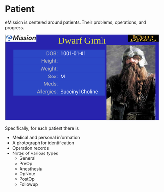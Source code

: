 # Patient

eMission is centered around patients. Their problems, operations, and progress.

![](images/Patient.png)

Specifically, for each patient there is

* Medical and personal information
* A photograph for identification
* Operation records
* Notes of various types
  * General
  * PreOp
  * Anesthesia
  * OpNote
  * PostOp
  * Followup
